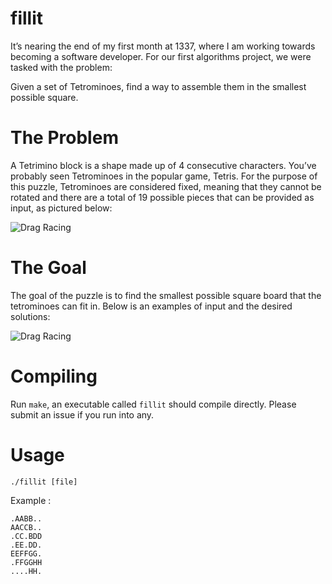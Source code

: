 # fillit

It’s nearing the end of my first month at 1337, where I am working towards becoming a software developer. For our first algorithms project, we were tasked with the problem:

Given a set of Tetrominoes, find a way to assemble them in the smallest possible square.

# The Problem

A Tetrimino block is a shape made up of 4 consecutive characters. You’ve probably seen Tetrominoes in the popular game, Tetris. For the purpose of this puzzle, Tetrominoes are considered fixed, meaning that they cannot be rotated and there are a total of 19 possible pieces that can be provided as input, as pictured below:

![Drag Racing](https://miro.medium.com/max/1000/0*gJcuJXLaaJGUp2aT.)

# The Goal

The goal of the puzzle is to find the smallest possible square board that the tetrominoes can fit in. Below is an examples of input and the desired solutions:

![Drag Racing](https://miro.medium.com/max/1600/0*Vivh_fpoMHhmqesp.)

# Compiling

Run `make`, an executable called `fillit` should compile directly. Please submit an issue if you run into any.

# Usage

```
./fillit [file]
```

Example :

```    ~ ./fillit samples/test_8
.AABB..
AACCB..
.CC.BDD
.EE.DD.
EEFFGG.
.FFGGHH
....HH.
```

